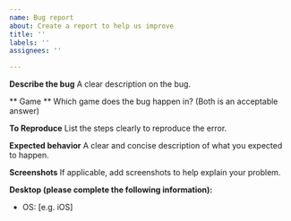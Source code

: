```yaml
---
name: Bug report
about: Create a report to help us improve
title: ''
labels: ''
assignees: ''

---
```


**Describe the bug**
A clear description on the bug.

** Game **
Which game does the bug happen in? (Both is an acceptable answer)

**To Reproduce**
List the steps clearly to reproduce the error.

**Expected behavior**
A clear and concise description of what you expected to happen.

**Screenshots**
If applicable, add screenshots to help explain your problem.

**Desktop (please complete the following information):**
 - OS: [e.g. iOS]
